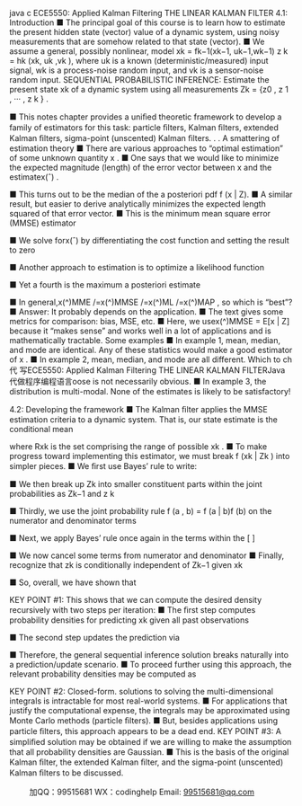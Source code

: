 java c
ECE5550: Applied Kalman Filtering 
THE LINEAR KALMAN FILTER
4.1: Introduction 
■ The principal goal of this course   is to   learn   how to   estimate   the
present hidden state   (vector) value of   a dynamic   system,   using   noisy   measurements that are somehow related to that state   (vector).
■ We assume a general, possibly   nonlinear,   model
xk = fk−1(xk−1, uk−1,wk−1)
z k = hk (xk, uk ,vk ),
where uk is a   known   (deterministic/measured) input signal,   wk is   a            process-noise random input, and vk is a   sensor-noise   random   input.
SEQUENTIAL PROBABILISTIC INFERENCE: Estimate the present state xk of a dynamic system using   all   measurements Zk = {z0   , z 1   ,   ···   , z k }   .

■ This notes chapter provides a   uniﬁed theoretic framework to develop   a family of estimators for this task:   particle ﬁlters,   Kalman ﬁlters, extended   Kalman ﬁlters, sigma-point (unscented)   Kalman ﬁlters. . .
A smattering of estimation theory 
■ There are various approaches to “optimal estimation” of some   unknown quantity x .
■ One says that we would like to   minimize the expected   magnitude
(length) of the error vector between x and the   estimatex(ˆ) .

■ This turns out to be the   median of   the a posteriori pdf f (x |   Z).
■ A similar   result, but easier   to derive   analytically   minimizes the   expected length squared of that   error   vector.
■ This is the   minimum mean square   error   (MMSE)   estimator

■ We solve forx(ˆ) by differentiating the cost function and   setting   the
result to   zero

■ Another approach to estimation is to   optimize a   likelihood   function

■ Yet a fourth is the   maximum a posteriori estimate

■ In   general,x(^)MME      /=x(^)MMSE      /=x(^)ML      /=x(^)MAP   ,   so   which   is “best”? 
■ Answer:   It probably depends on the   application.
■ The text gives some metrics for comparison:   bias,   MSE,   etc.
■ Here, we usex(^)MMSE    = E[x |   Z] because it “makes sense” and works
well in a   lot of   applications   and   is   mathematically tractable.
Some examples 
■ In example   1,   mean,   median, and   mode are   identical.   Any   of these   statistics would   make a good estimator of x .
■ In example 2,   mean,   median, and   mode   are   all different.   Which to   ch代 写ECE5550: Applied Kalman Filtering THE LINEAR KALMAN FILTERJava
代做程序编程语言oose is   not   necessarily obvious.
■ In example 3, the distribution   is   multi-modal.   None   of the   estimates   is   likely to   be satisfactory!

4.2: Developing the framework 
■ The   Kalman ﬁlter applies the   MMSE estimation criteria to a   dynamic   system.   That is, our state estimate   is the   conditional   mean

where Rxk is the set comprising the   range   of   possible xk .
■ To   make progress toward implementing this estimator, we must   break f (xk |   Zk ) into   simpler   pieces.
■ We ﬁrst   use   Bayes’ rule to write:

■ We then break up Zk into smaller   constituent   parts   within   the joint   probabilities as Zk−1    and z k 

■ Thirdly, we   use   the   joint   probability   rule f (a , b)   = f (a | b)f (b) on   the numerator and denominator terms

■ Next, we apply   Bayes’   rule once again   in the terms   within the   [         ]

■ We   now cancel some terms from   numerator and denominator
■ Finally, recognize that zk is conditionally   independent   of   Zk−1    given xk 

■ So, overall, we   have shown that

KEY POINT #1: This shows that we can compute the desired density   recursively with two steps per   iteration:
■ The ﬁrst step computes probability densities for predicting xk given   all past   observations

■ The second step updates the   prediction via

■ Therefore, the general sequential inference solution breaks   naturally into a   prediction/update scenario.
■ To proceed further using this approach, the   relevant   probability   densities may be   computed   as

KEY POINT #2: Closed-form. solutions to solving the   multi-dimensional   integrals is   intractable for   most real-world systems.
■ For applications that justify the computational expense, the   integrals   may be approximated using   Monte Carlo   methods   (particle ﬁlters).
■ But, besides applications using particle ﬁlters, this   approach   appears   to be   a   dead   end.
KEY POINT #3: A simpliﬁed solution   may   be obtained   if we   are willing to
make the assumption that all probability densities are Gaussian.
■ This is the basis of the   original   Kalman ﬁlter,   the   extended   Kalman
ﬁlter, and the sigma-point (unscented) Kalman ﬁlters to   be   discussed.







         
加QQ：99515681  WX：codinghelp  Email: 99515681@qq.com
